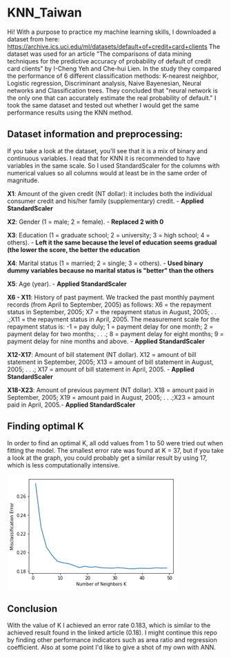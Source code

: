 # KNN_Taiwan
Hi! With a purpose to practice my machine learning skills, I downloaded a dataset from here:
https://archive.ics.uci.edu/ml/datasets/default+of+credit+card+clients
The dataset was used for an article "The comparisons of data mining techniques for the predictive  accuracy of probability of default of credit card clients" by I-Cheng Yeh and Che-hui Lien.
In the study they compared the performance of 6 different classification methods:
K-nearest neighbor, Logistic regression, Discriminant analysis, Naive Bayenesian, Neural networks and Classification trees. They concluded that "neural network is the only one that can accurately estimate the real probability of default."
I took the same dataset and tested out whether I would get the same performance results using the KNN method.

## Dataset information and preprocessing:
If you take a look at the dataset, you'll see that it is a mix of binary and continuous variables. I read that for KNN it is recommended to have variables in the same scale. So I used StandardScaler for the columns with numerical values so all columns would at least be in the same order of magnitude.

**X1**: Amount of the given credit (NT dollar): it includes both the individual consumer credit and his/her family (supplementary) credit.  - **Applied StandardScaler**

**X2**: Gender (1 = male; 2 = female).  - **Replaced 2 with 0**

**X3**: Education (1 = graduate school; 2 = university; 3 = high school; 4 = others). - **Left it the same because the level of education seems gradual (the lower the score, the better the education**

**X4**: Marital status (1 = married; 2 = single; 3 = others).  - **Used binary dummy variables because no marital status is "better" than the others**

**X5**: Age (year).  - **Applied StandardScaler**

**X6 - X11**: History of past payment. We tracked the past monthly payment records (from April to September, 2005) as follows: X6 = the repayment status in September, 2005; X7 = the repayment status in August, 2005; . . .;X11 = the repayment status in April, 2005. The measurement scale for the repayment status is: -1 = pay duly; 1 = payment delay for one month; 2 = payment delay for two months; . . .; 8 = payment delay for eight months; 9 = payment delay for nine months and above.  - **Applied StandardScaler**

**X12-X17**: Amount of bill statement (NT dollar). X12 = amount of bill statement in September, 2005; X13 = amount of bill statement in August, 2005; . . .; X17 = amount of bill statement in April, 2005.  - **Applied StandardScaler**

**X18-X23**: Amount of previous payment (NT dollar). X18 = amount paid in September, 2005; X19 = amount paid in August, 2005; . . .;X23 = amount paid in April, 2005.- **Applied StandardScaler**

## Finding optimal K

In order to find an optimal K, all odd values from 1 to 50 were tried out when fitting the model. The smallest error rate was found at K = 37, but if you take a look at the graph, you could probably get a similar result by using 17, which is less computationally intensive.

![Finding optimal K value](https://github.com/henryginter/KNN_Taiwan/blob/master/K.png)

## Conclusion

With the value of K I achieved an error rate 0.183, which is similar to the achieved result found in the linked article (0.18).
I might continue this repo by finding other performance indicators such as area ratio and regression coefficient. Also at some point I'd like to give a shot of my own with ANN.


